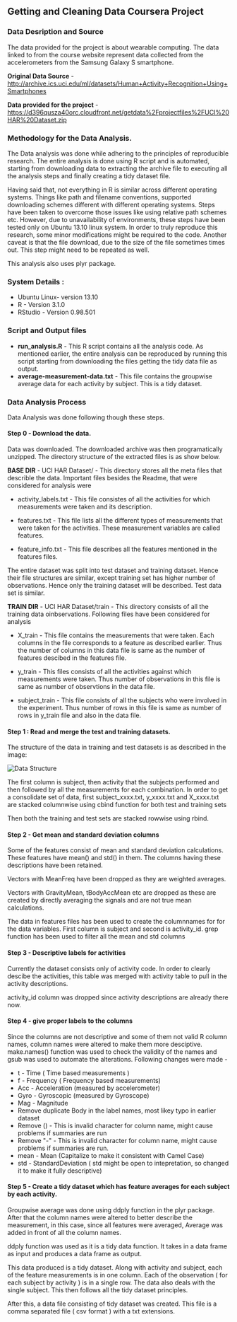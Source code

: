 ## Getting and Cleaning Data Coursera Project

### Data Desription and Source

The data provided for the project is about wearable computing. The data linked to from the course website represent data collected from the accelerometers from the Samsung Galaxy S smartphone.

**Original Data Source** - http://archive.ics.uci.edu/ml/datasets/Human+Activity+Recognition+Using+Smartphones 

**Data provided for the project** - https://d396qusza40orc.cloudfront.net/getdata%2Fprojectfiles%2FUCI%20HAR%20Dataset.zip 

### Methodology for the Data Analysis.

The Data analysis was done while adhering to the principles of reproducible research. The entire analysis is done using R script and is automated, starting from downloading data to extracting the archive file to executing all the analysis steps and finally creating a tidy dataset file.

Having said that, not everything in R is similar across different operating systems. Things like path and filename conventions, supported downloading schemes different with different operating systems. Steps have been taken to overcome those issues like using relative path schemes etc. However, due to unavailability of environments, these steps have been tested only on Ubuntu 13.10 linux system. In order to truly reproduce this research, some minor modifications might be required to the code. Another caveat is that the file download, due to the size of the file sometimes times out. This step might need to be repeated as well. 

This analysis also uses plyr package.

### System Details :
* Ubuntu Linux- version 13.10
* R - Version 3.1.0
* RStudio - Version 0.98.501 

### Script and Output files
* **run_analysis.R** - This R script contains all the analysis code. As mentioned earlier, the entire analysis can be reproduced by running this script starting from downloading the files getting the tidy data file as output.
* **average-measurement-data.txt** - This file contains the groupwise average data for each activity by subject. This is a tidy dataset.

### Data Analysis Process
Data Analysis was done following though these steps.

#### Step 0 - Download the data.
Data was downloaded. The downloaded archive was then programatically unzipped. The directory structure of the extracted files is as show below.

**BASE DIR** - UCI HAR Dataset/ - This directory stores all the meta files that describle the data. Important files besides the Readme, that were considered for analysis were

* activity_labels.txt - This file consistes of all the activities for which measurements were taken and its description.

* features.txt - This file lists all the different types of measurements that were taken for the activities. These measurement variables are called features.

* feature_info.txt - This file describes all the features mentioned in the features files.

The entire dataset was split into test dataset and training dataset. Hence their file structures are similar, except training set has higher number of observations. Hence only the training dataset will be described. Test data set is similar.

**TRAIN DIR** -  UCI HAR Dataset/train - This directory consists of all the training data oinbservations. Following files have been considered for analysis

* X_train - This file contains the measurements that were taken. Each columns in the file corresponds to a feature as described earlier. Thus the number of columns in this data file is same as the number of features descibed in the features file.

* y_train - This files consists of all the activities against which measurements were taken. Thus number of observations in this file is same as number of observtions in the data file.
 
* subject_train - This file consists of all the subjects who were involved in the experiment. Thus number of rows in this file is same as number of rows in y_train file and also in the data file.

#### Step 1 : Read and merge the test and training datasets.

The structure of the data in training and test datasets is as described in the image:

![Data Structure](https://github.com/iarrup/gettingcleaningdata/blob/master/images/data-structure.png?raw=true)


The first column is subject, then activity that the subjects performed and then followed by all the measurements for each combination.
In order to get a consolidate set of data, first subject_xxxx.txt, y_xxxx.txt and X_xxxx.txt are stacked columnwise using cbind function for both test and training sets

Then both the training and test sets are stacked rowwise using rbind.


#### Step 2 - Get mean and standard deviation columns
Some of the features consist of mean and standard deviation calculations. These features have mean() and std() in them. The columns having these descriptions have been retained.

Vectors with MeanFreq have been dropped as they are weighted averages.

Vectors with GravityMean, tBodyAccMean etc are dropped as these are created by directly averaging the signals and are not true mean calculations.

The data in features files has been used to create the columnnames for for the data variables. First column is subject and second is activity_id. grep function has been used to filter all the mean and std columns


#### Step 3 - Descriptive labels for activities
Currently the dataset consists only of activity code. In order to clearly descibe the activities, this table was merged with activity table to pull in the activity descriptions.

activity_id column was dropped since activity descriptions are already there now.

#### Step 4 - give proper labels to the columns
Since the columns are not descriptive and some of them not valid R column names, column names were altered to make them more desciptive. make.names() function was used to check the validity of the names and gsub was used to automate the alterations. Following changes were made -


* t - Time ( Time based measurements )
* f - Frequency ( Frequency based measurements)
* Acc - Acceleration (measured by accelerometer)
* Gyro - Gyroscopic (measured by Gyroscope)
* Mag - Magnitude
* Remove duplicate Body in the label names, most likey typo in earlier dataset
* Remove () - This is invalid character for column name, might cause problems if summaries are run
* Remove "-" - This is invalid character for column name, might cause problems if summaries are run.
* mean - Mean (Capitalize to make it consistent with Camel Case)
* std - StandardDeviation ( std might be open to intepretation, so changed it to make it fully descriptive)


#### Step 5 - Create a tidy dataset which has feature averages for each subject by each activity.
Groupwise average was done using ddply function in the plyr package. After that the column names were altered to better describe the measurement, in this case, since all features were averaged, Average was added in front of all the column names.

ddply function was used as it is a tidy data function. It takes in a data frame as input and produces a data frame as output. 

This data produced is a tidy dataset. Along with activity and subject, each of the feature measurements is in one column. Each of the observation ( for each subject by activity ) is in a single row. The data also deals with the single subject. This then follows all the tidy dataset principles.

After this, a data file consisting of tidy dataset was created. This file is a comma separated file ( csv format ) with a txt extensions.

